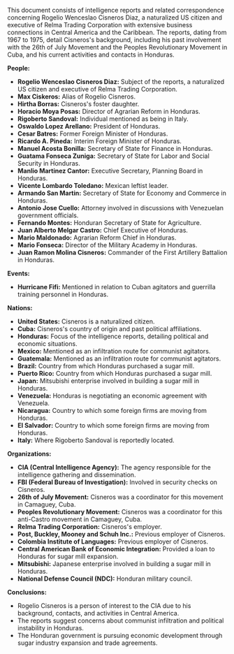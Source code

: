 This document consists of intelligence reports and related correspondence concerning Rogelio Wenceslao Cisneros Diaz, a naturalized US citizen and executive of Relma Trading Corporation with extensive business connections in Central America and the Caribbean. The reports, dating from 1967 to 1975, detail Cisneros's background, including his past involvement with the 26th of July Movement and the Peoples Revolutionary Movement in Cuba, and his current activities and contacts in Honduras.

**People:**

*   **Rogelio Wenceslao Cisneros Diaz:** Subject of the reports, a naturalized US citizen and executive of Relma Trading Corporation.
*   **Max Ciskeros:** Alias of Rogelio Cisneros.
*   **Hirtha Borras:** Cisneros's foster daughter.
*   **Horacio Moya Posas:** Director of Agrarian Reform in Honduras.
*   **Rigoberto Sandoval:** Individual mentioned as being in Italy.
*   **Oswaldo Lopez Arellano:** President of Honduras.
*   **Cesar Batres:** Former Foreign Minister of Honduras.
*   **Ricardo A. Pineda:** Interim Foreign Minister of Honduras.
*   **Manuel Acosta Bonilla:** Secretary of State for Finance in Honduras.
*   **Guatama Fonseca Zuniga:** Secretary of State for Labor and Social Security in Honduras.
*   **Manlio Martinez Cantor:** Executive Secretary, Planning Board in Honduras.
*   **Vicente Lombardo Toledano:** Mexican leftist leader.
*   **Armando San Martin:** Secretary of State for Economy and Commerce in Honduras.
*   **Antonio Jose Cuello:** Attorney involved in discussions with Venezuelan government officials.
*   **Fernando Montes:** Honduran Secretary of State for Agriculture.
*   **Juan Alberto Melgar Castro:** Chief Executive of Honduras.
*   **Mario Maldonado:** Agrarian Reform Chief in Honduras.
*   **Mario Fonseca:** Director of the Military Academy in Honduras.
*   **Juan Ramon Molina Cisneros:** Commander of the First Artillery Battalion in Honduras.

**Events:**

*   **Hurricane Fifi:** Mentioned in relation to Cuban agitators and guerrilla training personnel in Honduras.

**Nations:**

*   **United States:** Cisneros is a naturalized citizen.
*   **Cuba:** Cisneros's country of origin and past political affiliations.
*   **Honduras:** Focus of the intelligence reports, detailing political and economic situations.
*   **Mexico:** Mentioned as an infiltration route for communist agitators.
*   **Guatemala:** Mentioned as an infiltration route for communist agitators.
*   **Brazil:** Country from which Honduras purchased a sugar mill.
*   **Puerto Rico:** Country from which Honduras purchased a sugar mill.
*   **Japan:** Mitsubishi enterprise involved in building a sugar mill in Honduras.
*   **Venezuela:** Honduras is negotiating an economic agreement with Venezuela.
*   **Nicaragua:** Country to which some foreign firms are moving from Honduras.
*   **El Salvador:** Country to which some foreign firms are moving from Honduras.
*   **Italy:** Where Rigoberto Sandoval is reportedly located.

**Organizations:**

*   **CIA (Central Intelligence Agency):** The agency responsible for the intelligence gathering and dissemination.
*   **FBI (Federal Bureau of Investigation):** Involved in security checks on Cisneros.
*   **26th of July Movement:** Cisneros was a coordinator for this movement in Camaguey, Cuba.
*   **Peoples Revolutionary Movement:** Cisneros was a coordinator for this anti-Castro movement in Camaguey, Cuba.
*   **Relma Trading Corporation:** Cisneros's employer.
*   **Post, Buckley, Mooney and Schuh Inc.:** Previous employer of Cisneros.
*   **Colombia Institute of Languages:** Previous employer of Cisneros.
*   **Central American Bank of Economic Integration:** Provided a loan to Honduras for sugar mill expansion.
*   **Mitsubishi:** Japanese enterprise involved in building a sugar mill in Honduras.
*   **National Defense Council (NDC):** Honduran military council.

**Conclusions:**

*   Rogelio Cisneros is a person of interest to the CIA due to his background, contacts, and activities in Central America.
*   The reports suggest concerns about communist infiltration and political instability in Honduras.
*   The Honduran government is pursuing economic development through sugar industry expansion and trade agreements.
